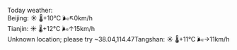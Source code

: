 Today weather:  
Beijing: ☀️   🌡️+10°C 🌬️↖0km/h  
Tianjin: ☀️   🌡️+12°C 🌬️↑15km/h  
Unknown location; please try ~38.04,114.47Tangshan: ☀️   🌡️+11°C 🌬️→11km/h  
